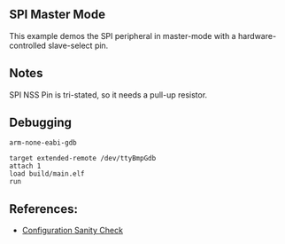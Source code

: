 ## SPI Master Mode
This example demos the SPI peripheral in master-mode with a hardware-controlled slave-select pin.

## Notes

SPI NSS Pin is tri-stated, so it needs a pull-up resistor.

## Debugging

```
arm-none-eabi-gdb

target extended-remote /dev/ttyBmpGdb
attach 1
load build/main.elf
run

```


## References:
* [Configuration Sanity Check](https://cpp.hotexamples.com/examples/-/-/SPI_I2SCFGR/cpp-spi_i2scfgr-function-examples.html)
